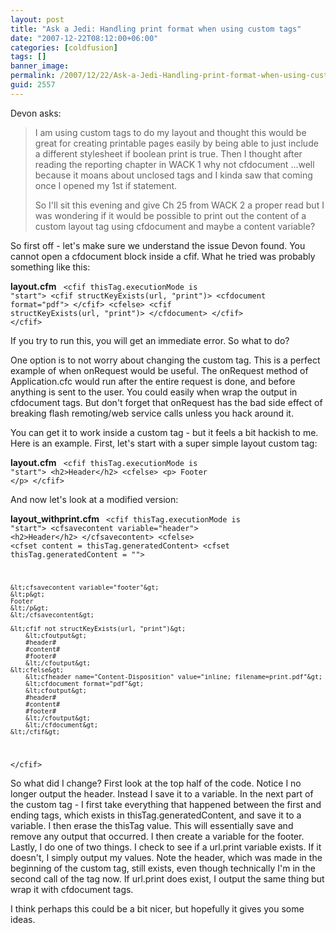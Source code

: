 ```yaml
---
layout: post
title: "Ask a Jedi: Handling print format when using custom tags"
date: "2007-12-22T08:12:00+06:00"
categories: [coldfusion]
tags: []
banner_image: 
permalink: /2007/12/22/Ask-a-Jedi-Handling-print-format-when-using-custom-tags
guid: 2557
---
```


Devon asks:

<blockquote>
<p>
I am using custom tags to do my layout and thought this would be great for creating printable pages easily by being
able to just include a different stylesheet if boolean print is true. Then I thought after reading the reporting chapter in WACK 1 why not cfdocument ...well because it moans about unclosed tags and I kinda saw that coming once I opened
my 1st if statement.

So I'll sit this evening and give Ch 25 from WACK 2 a
proper read but I was wondering if it would be possible to print out the content of a custom layout tag using cfdocument and maybe a content variable?
</p>
</blockquote>
<!--more-->
So first off - let's make sure we understand the issue Devon found. You cannot open a cfdocument block inside a cfif. What he tried was probably something like this:

<b>layout.cfm</b>
<code>
&lt;cfif thisTag.executionMode is "start"&gt;
  &lt;cfif structKeyExists(url, "print")&gt;
    &lt;cfdocument format="pdf"&gt;
  &lt;/cfif&gt;
&lt;cfelse&gt;
  &lt;cfif structKeyExists(url, "print")&gt;
    &lt;/cfdocument&gt;
  &lt;/cfif&gt;
&lt;/cfif&gt;
</code>

If you try to run this, you will get an immediate error. So what to do? 

One option is to not worry about changing the custom tag. This is a perfect example of when onRequest would be useful. The onRequest method of Application.cfc would run after the entire request is done, and before anything is sent to the user. You could easily when wrap the output in cfdocument tags. But don't forget that onRequest has the bad side effect of breaking flash remoting/web service calls unless you hack around it. 

You can get it to work inside a custom tag - but it feels a bit hackish to me. Here is an example. First, let's start with a super simple layout custom tag:

<b>layout.cfm</b>
<code>
&lt;cfif thisTag.executionMode is "start"&gt;
	&lt;h2&gt;Header&lt;/h2&gt;
&lt;cfelse&gt;
	&lt;p&gt;
	Footer
	&lt;/p&gt;
&lt;/cfif&gt;
</code>

And now let's look at a modified version:

<b>layout_withprint.cfm</b>
<code>
&lt;cfif thisTag.executionMode is "start"&gt;
	&lt;cfsavecontent variable="header"&gt;
	&lt;h2&gt;Header&lt;/h2&gt;
	&lt;/cfsavecontent&gt;
&lt;cfelse&gt;
	&lt;cfset content = thisTag.generatedContent&gt;
	&lt;cfset thisTag.generatedContent = ""&gt;

	&lt;cfsavecontent variable="footer"&gt;
	&lt;p&gt;
	Footer
	&lt;/p&gt;
	&lt;/cfsavecontent&gt;
	
	&lt;cfif not structKeyExists(url, "print")&gt;
		&lt;cfoutput&gt;
		#header#
		#content#
		#footer#
		&lt;/cfoutput&gt;
	&lt;cfelse&gt;
		&lt;cfheader name="Content-Disposition" value="inline; filename=print.pdf"&gt;
		&lt;cfdocument format="pdf"&gt;
		&lt;cfoutput&gt;
		#header#
		#content#
		#footer#
		&lt;/cfoutput&gt;
		&lt;/cfdocument&gt;
	&lt;/cfif&gt;
&lt;/cfif&gt;
</code>

So what did I change? First look at the top half of the code. Notice I no longer output the header. Instead I save it to a variable. In the next part of the custom tag - I first take everything that happened between the first and ending tags, which exists in thisTag.generatedContent, and save it to a variable. I then erase the thisTag value. This will essentially save and remove any output that occurred. I then create a variable for the footer. Lastly, I do one of two things. I check to see if a url.print variable exists. If it doesn't, I simply output my values. Note the header, which was made in the beginning of the custom tag, still exists, even though technically I'm in the second call of the tag now. If url.print does exist, I output the same thing but wrap it with cfdocument tags. 

I think perhaps this could be a bit nicer, but hopefully it gives you some ideas.
